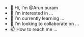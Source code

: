 - 👋 Hi, I’m @Arun puram
- 👀 I’m interested in ...
- 🌱 I’m currently learning ...
- 💞️ I’m looking to collaborate on ...
- 📫 How to reach me ...

<!---
Dankmaester/Dankmaester is a ✨ special ✨ repository because its `README.md` (this file) appears on your GitHub profile.
You can click the Preview link to take a look at your changes.
--->

